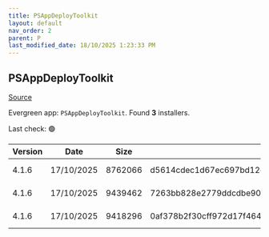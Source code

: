 ```yaml
---
title: PSAppDeployToolkit
layout: default
nav_order: 2
parent: P
last_modified_date: 18/10/2025 1:23:33 PM
---
```


## PSAppDeployToolkit

[Source](https://psappdeploytoolkit.com/)

Evergreen app: `PSAppDeployToolkit`. Found **3** installers.

Last check: 🟢

| Version | Date       | Size    | Sha256                                                           | Architecture | InstallerType | Type | URI                                                                                                                                                                                                                                        |
| ------- | ---------- | ------- | ---------------------------------------------------------------- | ------------ | ------------- | ---- | ------------------------------------------------------------------------------------------------------------------------------------------------------------------------------------------------------------------------------------------ |
| 4.1.6   | 17/10/2025 | 8762066 | d5614cdec1d67ec697bd12ed6da934b90f66e167fc91116e35a6e051b3167528 | x86          | Default       | zip  | [https://github.com/PSAppDeployToolkit/PSAppDeployToolkit/releases/download/4.1.6/PSAppDeployToolkit_ModuleOnly.zip](https://github.com/PSAppDeployToolkit/PSAppDeployToolkit/releases/download/4.1.6/PSAppDeployToolkit_ModuleOnly.zip)   |
| 4.1.6   | 17/10/2025 | 9439462 | 7263bb828e2779ddcdbe90a39028222419ed2d5358b33db4c676b5eb114a60e4 | x86          | Default       | zip  | [https://github.com/PSAppDeployToolkit/PSAppDeployToolkit/releases/download/4.1.6/PSAppDeployToolkit_Template_v3.zip](https://github.com/PSAppDeployToolkit/PSAppDeployToolkit/releases/download/4.1.6/PSAppDeployToolkit_Template_v3.zip) |
| 4.1.6   | 17/10/2025 | 9418296 | 0af378b2f30cff972d17f4647b5080608ccbe4e802104e82ba1eb50077339a34 | x86          | Default       | zip  | [https://github.com/PSAppDeployToolkit/PSAppDeployToolkit/releases/download/4.1.6/PSAppDeployToolkit_Template_v4.zip](https://github.com/PSAppDeployToolkit/PSAppDeployToolkit/releases/download/4.1.6/PSAppDeployToolkit_Template_v4.zip) |
